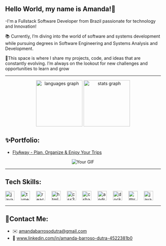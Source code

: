## Hello World, my name is Amanda!👋
-I'm a Fullstack Software Developer from Brazil passionate for technology and Innovation!

📚 Currently, I’m diving into the world of software and systems development while pursuing degrees in Software Engineering and Systems Analysis and Development.

📍This space is where I share my projects, code, and ideas that are constantly evolving. I’m always on the lookout for new challenges and opportunities to learn and grow

---
<div align="center">
  <img src="https://github-readme-stats.vercel.app/api/top-langs?username=oi-nanda&locale=en&hide_title=false&layout=compact&langs_count=5&theme=dark&hide_border=false" height="150" alt="languages graph" />
  <img src="https://github-readme-stats.vercel.app/api?username=oi-nanda&hide_title=false&hide_rank=false&show_icons=true&include_all_commits=true&count_private=true&disable_animations=false&theme=dark&locale=en&hide_border=false" height="150" alt="stats graph" />
</div>

## ✨Portfolio:
- [FlyAway - Plan, Organize & Enjoy Your Trips](https://github.com/oi-nanda/tcc-FlyAway)

<div align="center">
  <img src="https://github.com/user-attachments/assets/996021ee-91dd-424a-920c-955d37d1dd36" alt="Your GIF" />
</div>

---
## Tech Skills:

<div align="left">
  <img src="https://cdn.jsdelivr.net/gh/devicons/devicon/icons/javascript/javascript-original.svg" height="30" alt="javascript logo"  />
  <img width="12" />
  <img src="https://cdn.jsdelivr.net/gh/devicons/devicon/icons/typescript/typescript-original.svg" height="30" alt="typescript logo"  />
  <img width="12" />
  <img src="https://cdn.jsdelivr.net/gh/devicons/devicon/icons/react/react-original.svg" height="30" alt="react logo"  />
  <img width="12" />
  <img src="https://cdn.jsdelivr.net/gh/devicons/devicon/icons/html5/html5-original.svg" height="30" alt="html5 logo"  />
  <img width="12" />
  <img src="https://cdn.jsdelivr.net/gh/devicons/devicon/icons/css3/css3-original.svg" height="30" alt="css3 logo"  />
  <img width="12" />
  <img src="https://cdn.jsdelivr.net/gh/devicons/devicon/icons/csharp/csharp-original.svg" height="30" alt="csharp logo"  />
  <img width="12" />
  <img src="https://cdn.jsdelivr.net/gh/devicons/devicon/icons/android/android-original.svg" height="30" alt="android logo"  />
  <img width="12" />
  <img src="https://cdn.jsdelivr.net/gh/devicons/devicon/icons/docker/docker-original.svg" height="30" alt="docker logo"  />
  <img width="12" />
  <img src="https://cdn.jsdelivr.net/gh/devicons/devicon/icons/mysql/mysql-original.svg" height="30" alt="mysql logo"  />
  <img width="12" />
  <img src="https://cdn.jsdelivr.net/gh/devicons/devicon/icons/java/java-original.svg" height="30" alt="java logo"  />
</div>

---

## 🚀Contact Me:
- ✉️ amandabarrosodutra@gmail.com
- 💼 www.linkedin.com/in/amanda-barroso-dutra-4522381b0

